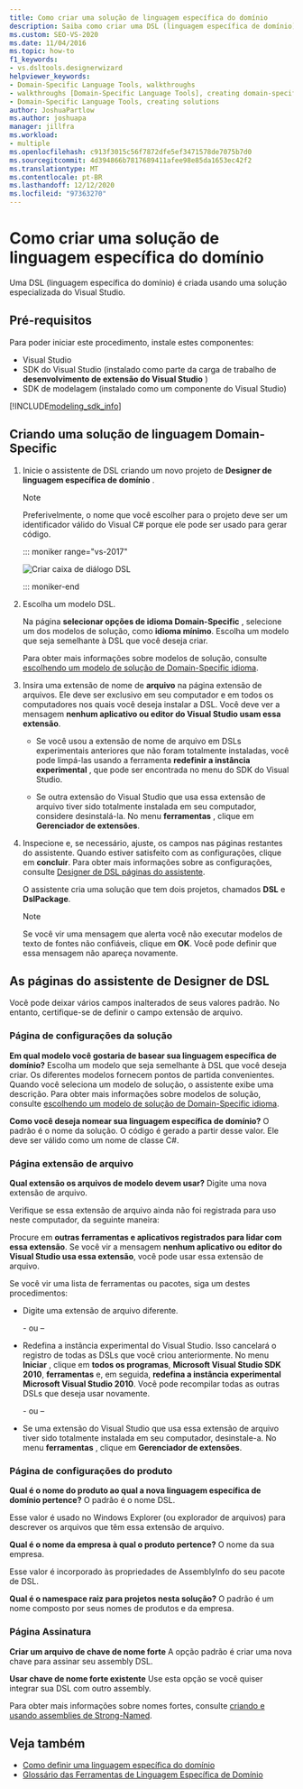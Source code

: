 ```yaml
---
title: Como criar uma solução de linguagem específica do domínio
description: Saiba como criar uma DSL (linguagem específica de domínio) usando uma solução especializada do Visual Studio.
ms.custom: SEO-VS-2020
ms.date: 11/04/2016
ms.topic: how-to
f1_keywords:
- vs.dsltools.designerwizard
helpviewer_keywords:
- Domain-Specific Language Tools, walkthroughs
- walkthroughs [Domain-Specific Language Tools], creating domain-specific language
- Domain-Specific Language Tools, creating solutions
author: JoshuaPartlow
ms.author: joshuapa
manager: jillfra
ms.workload:
- multiple
ms.openlocfilehash: c913f3015c56f7872dfe5ef3471578de7075b7d0
ms.sourcegitcommit: 4d394866b7817689411afee98e85da1653ec42f2
ms.translationtype: MT
ms.contentlocale: pt-BR
ms.lasthandoff: 12/12/2020
ms.locfileid: "97363270"
---
```

# <a name="how-to-create-a-domain-specific-language-solution"></a>Como criar uma solução de linguagem específica do domínio
Uma DSL (linguagem específica do domínio) é criada usando uma solução especializada do Visual Studio.

## <a name="prerequisites"></a>Pré-requisitos

Para poder iniciar este procedimento, instale estes componentes:

- Visual Studio
- SDK do Visual Studio (instalado como parte da carga de trabalho de **desenvolvimento de extensão do Visual Studio** )
- SDK de modelagem (instalado como um componente do Visual Studio)

[!INCLUDE[modeling_sdk_info](includes/modeling_sdk_info.md)]

## <a name="creating-a-domain-specific-language-solution"></a>Criando uma solução de linguagem Domain-Specific

1. Inicie o assistente de DSL criando um novo projeto de **Designer de linguagem específica de domínio** .

   > [!NOTE]
   > Preferivelmente, o nome que você escolher para o projeto deve ser um identificador válido do Visual C# porque ele pode ser usado para gerar código.

   ::: moniker range="vs-2017"

   ![Criar caixa de diálogo DSL](../modeling/media/create_dsldialog.png)

   ::: moniker-end

2. Escolha um modelo DSL.

    Na página **selecionar opções de idioma Domain-Specific** , selecione um dos modelos de solução, como **idioma mínimo**. Escolha um modelo que seja semelhante à DSL que você deseja criar.

    Para obter mais informações sobre modelos de solução, consulte [escolhendo um modelo de solução de Domain-Specific idioma](../modeling/choosing-a-domain-specific-language-solution-template.md).

3. Insira uma extensão de nome de **arquivo** na página extensão de arquivos. Ele deve ser exclusivo em seu computador e em todos os computadores nos quais você deseja instalar a DSL. Você deve ver a mensagem **nenhum aplicativo ou editor do Visual Studio usam essa extensão**.

   - Se você usou a extensão de nome de arquivo em DSLs experimentais anteriores que não foram totalmente instaladas, você pode limpá-las usando a ferramenta **redefinir a instância experimental** , que pode ser encontrada no menu do SDK do Visual Studio.

   - Se outra extensão do Visual Studio que usa essa extensão de arquivo tiver sido totalmente instalada em seu computador, considere desinstalá-la. No menu **ferramentas** , clique em **Gerenciador de extensões**.

4. Inspecione e, se necessário, ajuste, os campos nas páginas restantes do assistente. Quando estiver satisfeito com as configurações, clique em **concluir**. Para obter mais informações sobre as configurações, consulte [Designer de DSL páginas do assistente](#settings).

    O assistente cria uma solução que tem dois projetos, chamados **DSL** e **DslPackage**.

   > [!NOTE]
   > Se você vir uma mensagem que alerta você não executar modelos de texto de fontes não confiáveis, clique em **OK**. Você pode definir que essa mensagem não apareça novamente.

## <a name="the-dsl-designer-wizard-pages"></a><a name="settings"></a> As páginas do assistente de Designer de DSL
 Você pode deixar vários campos inalterados de seus valores padrão. No entanto, certifique-se de definir o campo extensão de arquivo.

### <a name="solution-settings-page"></a>Página de configurações da solução
 **Em qual modelo você gostaria de basear sua linguagem específica de domínio?**
Escolha um modelo que seja semelhante à DSL que você deseja criar. Os diferentes modelos fornecem pontos de partida convenientes. Quando você seleciona um modelo de solução, o assistente exibe uma descrição. Para obter mais informações sobre modelos de solução, consulte [escolhendo um modelo de solução de Domain-Specific idioma](../modeling/choosing-a-domain-specific-language-solution-template.md).

 **Como você deseja nomear sua linguagem específica de domínio?**
O padrão é o nome da solução. O código é gerado a partir desse valor. Ele deve ser válido como um nome de classe C#.

### <a name="file-extension-page"></a>Página extensão de arquivo
 **Qual extensão os arquivos de modelo devem usar?**
Digite uma nova extensão de arquivo.

 Verifique se essa extensão de arquivo ainda não foi registrada para uso neste computador, da seguinte maneira:

 Procure em **outras ferramentas e aplicativos registrados para lidar com essa extensão**. Se você vir a mensagem **nenhum aplicativo ou editor do Visual Studio usa essa extensão**, você pode usar essa extensão de arquivo.

 Se você vir uma lista de ferramentas ou pacotes, siga um destes procedimentos:

- Digite uma extensão de arquivo diferente.

     \- ou –

- Redefina a instância experimental do Visual Studio. Isso cancelará o registro de todas as DSLs que você criou anteriormente. No menu **Iniciar** , clique em **todos os programas**, **Microsoft Visual Studio SDK 2010**, **ferramentas** e, em seguida, **redefina a instância experimental Microsoft Visual Studio 2010**. Você pode recompilar todas as outras DSLs que deseja usar novamente.

     \- ou –

- Se uma extensão do Visual Studio que usa essa extensão de arquivo tiver sido totalmente instalada em seu computador, desinstale-a. No menu **ferramentas** , clique em **Gerenciador de extensões**.

### <a name="product-settings-page"></a>Página de configurações do produto
 **Qual é o nome do produto ao qual a nova linguagem específica de domínio pertence?**
O padrão é o nome DSL.

 Esse valor é usado no Windows Explorer (ou explorador de arquivos) para descrever os arquivos que têm essa extensão de arquivo.

 **Qual é o nome da empresa à qual o produto pertence?**
O nome da sua empresa.

 Esse valor é incorporado às propriedades de AssemblyInfo do seu pacote de DSL.

 **Qual é o namespace raiz para projetos nesta solução?**
O padrão é um nome composto por seus nomes de produtos e da empresa.

### <a name="signing-page"></a>Página Assinatura
 **Criar um arquivo de chave de nome forte** A opção padrão é criar uma nova chave para assinar seu assembly DSL.

 **Usar chave de nome forte existente** Use esta opção se você quiser integrar sua DSL com outro assembly.

 Para obter mais informações sobre nomes fortes, consulte [criando e usando assemblies de Strong-Named](/dotnet/standard/assembly/create-use-strong-named).

## <a name="see-also"></a>Veja também

- [Como definir uma linguagem específica do domínio](../modeling/how-to-define-a-domain-specific-language.md)
- [Glossário das Ferramentas de Linguagem Específica de Domínio](/previous-versions/bb126564(v=vs.100))